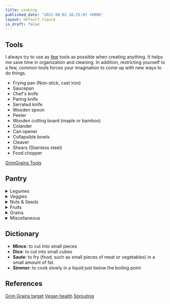 ```yaml
---
title: cooking
published_date: "2022-08-02 16:25:07 +0000"
layout: default.liquid
is_draft: false
---
```

## Tools

I always try to use as [few](./lifestyle.html) tools as possible when creating anything. It helps me save time in organization and cleaning. In addition, restricting yourself to a few, common tools forces your imagination to come up with new ways to do things.

- Frying pan (Non-stick, cast iron)
- Saucepan
- Chef's knife
- Paring knife
- Serrated knife
- Wooden spoon
- Peeler
- Wooden cutting board (maple or bamboo)
- Colander
- Can opener
- Collapsible bowls
- Cleaver
- Shears (Stainless steel)
- Food chopper

<a href="https://grimgrains.com/site/tools.html" target='_blank'>GrimGrains Tools</a>

## Pantry

<details>
<summary> Legumes </summary>

  - Peanuts
  - Soy beans
  - Lentils
  - Chickpeas
  - Black beans
  - Tofu
  - Tempeh
  - Quinoa

</details>

<details>
<summary> Veggies </summary>

  - Carrots
  - Potatoes
  - Green & red pepper
  - Spinach
  - Broccoli
  - Leek
  - Zucchini
  - Lettuce
  - Cucumber
  - Cauliflower
  - Green beans
  - Tomatoes
  - Peas
  - Kale
  - Sweet potatoes
  - Onion
  - Garlic
  - Vegetable broth
  - Celery

</details>

<details>
<summary> Nuts & Seeds </summary>

  - Walnuts
  - Chia
  - Cashew
  - Almonds
  - Flax seed
  - Sunflower seeds
  - Tahini (sesame seeds)

  </details>

<details>
<summary> Fruits </summary>

  - Pear
  - Banana
  - Apple
  - Watermelon
  - Plum
  - Cherry
  - Cranberries
  - Strawberries
  - Grapes
  - Persimmon

  </details>

<details>
<summary> Grains </summary>

  - Brown rice
  - Basmati rice
  - Rye bread
  - Wheat
  - Spelt
  - Oats

  </details>

<details>
<summary> Miscellaneous </summary>

  - Extra virgin olive oil
  - Sesame oil
  - Balsamic vinegar
  - Soy milk (fortified)
  - Mushrooms
  - Iodized salt
  - Ras el Hanout
  - Provenzal Herbs
  - Smoked paprika
  - Cumin

</details>

## Dictionary

- **Mince**: to cut into small pieces
- **Dice**: to cut into small cubes
- **Saute**: to fry (food, such as small pieces of meat or vegetables) in a small amount of fat.
- **Simmer**: to cook slowly in a liquid just below the boiling point

## References
  
[Grim Grains target](https://grimgrains.com/)
[Vegan health](https://veganhealth.org/)
[Sprouting](https://grimgrains.com/site/sprouting.html)


